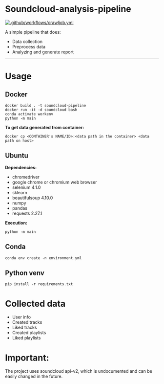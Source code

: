 # Soundcloud-analysis-pipeline
[![.github/workflows/crawljob.yml](https://github.com/ndkhoa0704/Soundcloud-analysis-pipeline/actions/workflows/crawljob.yml/badge.svg)](https://github.com/ndkhoa0704/Soundcloud-analysis-pipeline/actions/workflows/crawljob.yml)

A simple pipeline that does:
* Data collection 
* Preprocess data
* Analyzing and generate report

---
# Usage
## Docker
```
docker build . -t soundcloud-pipeline
docker run -it -d soundcloud bash
conda activate workenv
python -m main
```
**To get data generated from container:**
```
docker cp <CONTAINER's NAME/ID>:<data path in the container> <data path on host>
```

## Ubuntu
**Dependencies:**
* chromedriver
* google chrome or chromium web browser
* selenium 4.1.0
* sklearn
* beautifulsoup 4.10.0
* numpy
* pandas
* requests 2.27.1

**Execution:**
```
python -m main
```
## Conda
```
conda env create -n environment.yml
```

## Python venv
```
pip install -r requirements.txt
```



# Collected data
* User info
* Created tracks
* Liked tracks
* Created playlists
* Liked playlists

# Important:
The project uses soundcloud api-v2, which is undocumented and can be easily changed in the future.
